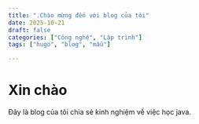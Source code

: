 ```yaml
---
title: ".Chào mừng đến với blog của tôi"
date: 2025-10-21
draft: false
categories: ["Công nghệ", "Lập trình"]
tags: ["hugo", "blog", "mẫu"]

---
```


# Xin chào 

Đây là blog của tôi chia sẻ kinh nghiệm về việc học java. 